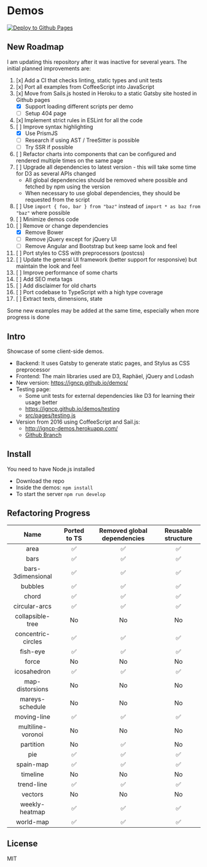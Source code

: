 # Demos

[![Deploy to Github Pages](https://github.com/igncp/demos/actions/workflows/deploy-to-ghpages.yml/badge.svg)](https://github.com/igncp/demos/actions/workflows/deploy-to-ghpages.yml)

## New Roadmap

I am updating this repository after it was inactive for several years. The initial planned improvements are:

1. [x] Add a CI that checks linting, static types and unit tests
1. [x] Port all examples from CoffeeScript into JavaScript
1. [x] Move from Sails.js hosted in Heroku to a static Gatsby site hosted in Github pages
    - [x] Support loading different scripts per demo
    - [ ] Setup 404 page
1. [x] Implement strict rules in ESLint for all the code
1. [ ] Improve syntax highlighting
    - [x] Use PrismJS 
    - [ ] Research if using AST / TreeSitter is possible
    - [ ] Try SSR if possible
1. [ ] Refactor charts into components that can be configured and rendered multiple times on the same page
1. [ ] Upgrade all dependencies to latest version - this will take some time for D3 as several APIs changed
    - All global dependencies should be removed where possible and fetched by npm using the version
    - When necessary to use global dependencies, they should be requested from the script
1. [ ] Use `import { foo, bar } from "baz"` instead of `import * as baz from "baz"` where possible
1. [ ] Minimize demos code
1. [ ] Remove or change dependencies
    - [x] Remove Bower
    - [ ] Remove jQuery except for jQuery UI
    - [ ] Remove Angular and Bootstrap but keep same look and feel
1. [ ] Port styles to CSS with preprocessors (postcss)
1. [ ] Update the general UI framework (better support for responsive) but maintain the look and feel
1. [ ] Improve performance of some charts
1. [ ] Add SEO meta tags
1. [ ] Add disclaimer for old charts
1. [ ] Port codebase to TypeScript with a high type coverage
1. [ ] Extract texts, dimensions, state

Some new examples may be added at the same time, especially when more progress is done

## Intro

Showcase of some client-side demos.

- Backend: It uses Gatsby to generate static pages, and Stylus as CSS preprocessor
- Frontend: The main libraries used are D3, Raphäel, jQuery and Lodash
- New version: https://igncp.github.io/demos/
- Testing page:
    - Some unit tests for external dependencies like D3 for learning their usage better
    - https://igncp.github.io/demos/testing
    - [src/pages/testing.js](./src/pages/testing.js)
- Version from 2016 using CoffeeScript and Sail.js: 
    - http://igncp-demos.herokuapp.com/
    - [Github Branch](https://github.com/igncp/demos/tree/2016-version)

## Install

You need to have Node.js installed

- Download the repo
- Inside the demos: `npm install`
- To start the server `npm run develop`

## Refactoring Progress

|Name|Ported to TS|Removed global dependencies|Reusable structure|
|:--:|:--:|:--:|:--:|
|area|:white_check_mark:|:white_check_mark:|:white_check_mark:|
|bars|:white_check_mark:|:white_check_mark:|:white_check_mark:|
|bars-3dimensional|:white_check_mark:|:white_check_mark:|:white_check_mark:|
|bubbles|:white_check_mark:|:white_check_mark:|:white_check_mark:|
|chord|:white_check_mark:|:white_check_mark:|:white_check_mark:|
|circular-arcs|:white_check_mark:|:white_check_mark:|:white_check_mark:|
|collapsible-tree|No|No|No|
|concentric-circles|:white_check_mark:|:white_check_mark:|:white_check_mark:|
|fish-eye|:white_check_mark:|:white_check_mark:|:white_check_mark:|
|force|No|No|No|
|icosahedron|:white_check_mark:|:white_check_mark:|:white_check_mark:|
|map-distorsions|No|No|No|
|mareys-schedule|No|No|No|
|moving-line|:white_check_mark:|:white_check_mark:|:white_check_mark:|
|multiline-voronoi|No|No|No|
|partition|No|:white_check_mark:|No|
|pie|:white_check_mark:|:white_check_mark:|:white_check_mark:|
|spain-map|:white_check_mark:|:white_check_mark:|:white_check_mark:|
|timeline|No|No|No|
|trend-line|:white_check_mark:|:white_check_mark:|:white_check_mark:|
|vectors|No|No|No|
|weekly-heatmap|:white_check_mark:|:white_check_mark:|:white_check_mark:|
|world-map|:white_check_mark:|:white_check_mark:|:white_check_mark:|

## License

MIT
